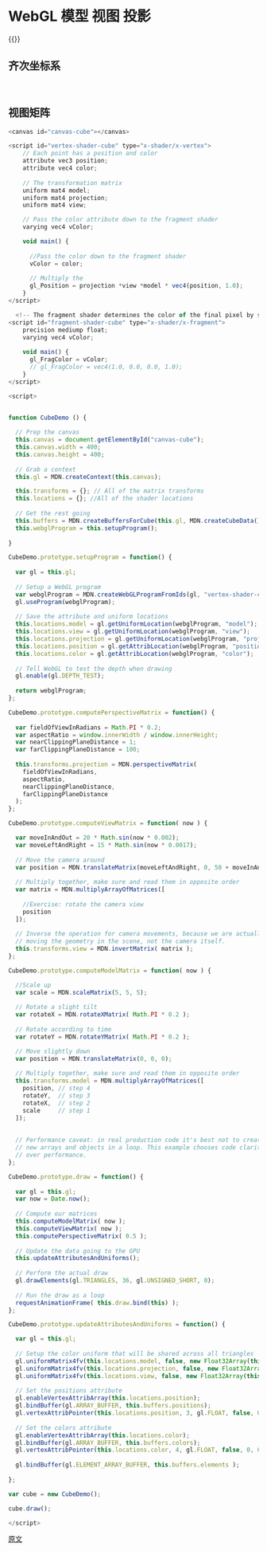 # WebGL 模型 视图 投影

{{<MDN>}}

## 齐次坐标系

<canvas id="canvas"></canvas>

<br>



<script id="vertex-shader" type="x-shader/x-vertex">
    // The individual position vertex
    attribute vec4 position;

    void main() {
      
      // the gl_Position is the final position in clip space after the vertex shader modifies it
      gl_Position = position;
    }
</script>

  <!--
    The fragment shader determines the color of the final pixel by setting gl_FragColor.
    The range of values is from 0.0 to 1.0.
  -->
  <script id="fragment-shader" type="x-shader/x-fragment">
    precision mediump float;
    uniform vec4 color;
    
    void main() {
      gl_FragColor = color;
    }
  </script>

<script>

var w  = 1.0

function WebGLBox() {

  // 设置 canvas 和 WebGL 上下文
  this.canvas = document.getElementById('canvas');
  let width = d3.select("#content").node().getBoundingClientRect().width
  this.canvas.width = 400;
  this.canvas.height = 400;
  this.gl = MDN.createContext(canvas);

  var gl = this.gl;

  // 设置一个 WebGL 程序，任何 MDN 对象相关的部分在本文之外定义
  this.webglProgram = MDN.createWebGLProgramFromIds(gl, 'vertex-shader', 'fragment-shader');
  gl.useProgram(this.webglProgram);

  // 保存 attribute 和 uniform 位置
  this.positionLocation = gl.getAttribLocation(this.webglProgram, 'position');
  this.colorLocation = gl.getUniformLocation(this.webglProgram, 'color');

  // 告诉 WebGL 在绘制时测试深度，所以如果一个正方形后面有另一个正方形
  // 另一个正方形不会被绘制
  gl.enable(gl.DEPTH_TEST);

}

WebGLBox.prototype.draw = function(settings) {

  // 创建一下 attribute 数据; 这些是最终绘制到屏幕上的三角形
  // 有两个形成一个正方形

 var data = new Float32Array([

  //Triangle 1
  settings.left,  settings.bottom, settings.depth, settings.w,
  settings.right, settings.bottom, settings.depth, settings.w,
  settings.left,  settings.top,    settings.depth, settings.w,

  //Triangle 2
  settings.left,  settings.top,    settings.depth, settings.w,
  settings.right, settings.bottom, settings.depth, settings.w,
  settings.right, settings.top,    settings.depth, settings.w
 ]);

  // 使用 WebGL 将其绘制到屏幕上

  // 性能要点：为每个绘制创建新的缓冲器很慢
  // 这个方法仅用于说明

  var gl = this.gl;

  // 创建一个缓冲区并绑定数据
  var buffer = gl.createBuffer();
  gl.bindBuffer(gl.ARRAY_BUFFER, buffer);
  gl.bufferData(gl.ARRAY_BUFFER, data, gl.STATIC_DRAW);

  // 设置指向 attribute 数据的指针（三角形）
  gl.enableVertexAttribArray(this.positionLocation);
  gl.vertexAttribPointer(this.positionLocation, 4, gl.FLOAT, false, 0, 0);

  // 设置将在所有三角形之间共享的 color uniform
  gl.uniform4fv(this.colorLocation, settings.color);

  // 在屏幕上绘制该三角形
  gl.drawArrays(gl.TRIANGLES, 0, 6);
}

var box = new WebGLBox();
box.draw({

  top    : 0.5,             // x
  bottom : -0.5,            // x
  left   : -0.5,            // y
  right  : 0.5,             // y
  w      : w,             // w - 放大这个盒子

  depth  : 0,               // z
  color  : [1, 0.4, 0.4, 1] // red
});

box.draw({

  top    : 0.9,             // x
  bottom : 0,               // x
  left   : -0.9,            // y
  right  : 0.9,             // y
  w      : w,             // w - 放大这个盒子

  depth  : 0.5,             // z
  color  : [0.4, 1, 0.4, 1] // green
});

box.draw({

  top    : 1,               // x
  bottom : -1,              // x
  left   : -1,              // y
  right  : 1,               // y
  w      : w,             // w - 放大这个盒子

  depth  : 0.5,            // z
  color  : [0.4, 0.4, 1, 1] // blue
});

</script>

## 视图矩阵

<canvas id="canvas-cube"></canvas>

<script id="vertex-shader-cube" type="x-shader/x-vertex">
    // Each point has a position and color
    attribute vec3 position;
    attribute vec4 color;
    
    // The transformation matrix
    uniform mat4 model;
    uniform mat4 projection;
    uniform mat4 view;

    // Pass the color attribute down to the fragment shader
    varying vec4 vColor;

    void main() {
      
      //Pass the color down to the fragment shader
      vColor = color;
      
      // Multiply the 
      gl_Position = projection *view *model * vec4(position, 1.0);
    }
</script>

  <!-- The fragment shader determines the color of the final pixel by setting gl_FragColor -->
<script id="fragment-shader-cube" type="x-shader/x-fragment">
    precision mediump float;
    varying vec4 vColor;
    
    void main() {
      gl_FragColor = vColor;
      // gl_FragColor = vec4(1.0, 0.0, 0.0, 1.0);
    }
</script>

<script>


function CubeDemo () {
  
  // Prep the canvas
  this.canvas = document.getElementById("canvas-cube");
  this.canvas.width = 400;
  this.canvas.height = 400;
  
  // Grab a context
  this.gl = MDN.createContext(this.canvas);

  this.transforms = {}; // All of the matrix transforms
  this.locations = {}; //All of the shader locations
  
  // Get the rest going
  this.buffers = MDN.createBuffersForCube(this.gl, MDN.createCubeData() );
  this.webglProgram = this.setupProgram();
  
}

CubeDemo.prototype.setupProgram = function() {
  
  var gl = this.gl;
    
  // Setup a WebGL program
  var webglProgram = MDN.createWebGLProgramFromIds(gl, "vertex-shader-cube", "fragment-shader-cube");
  gl.useProgram(webglProgram);
  
  // Save the attribute and uniform locations
  this.locations.model = gl.getUniformLocation(webglProgram, "model");
  this.locations.view = gl.getUniformLocation(webglProgram, "view");
  this.locations.projection = gl.getUniformLocation(webglProgram, "projection");
  this.locations.position = gl.getAttribLocation(webglProgram, "position");
  this.locations.color = gl.getAttribLocation(webglProgram, "color");
  
  // Tell WebGL to test the depth when drawing
  gl.enable(gl.DEPTH_TEST);
  
  return webglProgram;
};

CubeDemo.prototype.computePerspectiveMatrix = function() {
  
  var fieldOfViewInRadians = Math.PI * 0.2;
  var aspectRatio = window.innerWidth / window.innerHeight;
  var nearClippingPlaneDistance = 1;
  var farClippingPlaneDistance = 100;
  
  this.transforms.projection = MDN.perspectiveMatrix(
    fieldOfViewInRadians,
    aspectRatio,
    nearClippingPlaneDistance,
    farClippingPlaneDistance
  );
};

CubeDemo.prototype.computeViewMatrix = function( now ) {

  var moveInAndOut = 20 * Math.sin(now * 0.002);
  var moveLeftAndRight = 15 * Math.sin(now * 0.0017);
  
  // Move the camera around
  var position = MDN.translateMatrix(moveLeftAndRight, 0, 50 + moveInAndOut );
  
  // Multiply together, make sure and read them in opposite order
  var matrix = MDN.multiplyArrayOfMatrices([
    
    //Exercise: rotate the camera view
    position
  ]);
  
  // Inverse the operation for camera movements, because we are actually
  // moving the geometry in the scene, not the camera itself.
  this.transforms.view = MDN.invertMatrix( matrix );
};

CubeDemo.prototype.computeModelMatrix = function( now ) {

  //Scale up
  var scale = MDN.scaleMatrix(5, 5, 5);
  
  // Rotate a slight tilt
  var rotateX = MDN.rotateXMatrix( Math.PI * 0.2 );
  
  // Rotate according to time
  var rotateY = MDN.rotateYMatrix( Math.PI * 0.2 );

  // Move slightly down
  var position = MDN.translateMatrix(0, 0, 0);
  
  // Multiply together, make sure and read them in opposite order
  this.transforms.model = MDN.multiplyArrayOfMatrices([
    position, // step 4
    rotateY,  // step 3
    rotateX,  // step 2
    scale     // step 1
  ]);
  
  
  // Performance caveat: in real production code it's best not to create
  // new arrays and objects in a loop. This example chooses code clarity
  // over performance.
};

CubeDemo.prototype.draw = function() {
  
  var gl = this.gl;
  var now = Date.now();
  
  // Compute our matrices
  this.computeModelMatrix( now );
  this.computeViewMatrix( now );
  this.computePerspectiveMatrix( 0.5 );
  
  // Update the data going to the GPU
  this.updateAttributesAndUniforms();
  
  // Perform the actual draw
  gl.drawElements(gl.TRIANGLES, 36, gl.UNSIGNED_SHORT, 0);
  
  // Run the draw as a loop
  requestAnimationFrame( this.draw.bind(this) );
};

CubeDemo.prototype.updateAttributesAndUniforms = function() {

  var gl = this.gl;
  
  // Setup the color uniform that will be shared across all triangles
  gl.uniformMatrix4fv(this.locations.model, false, new Float32Array(this.transforms.model));
  gl.uniformMatrix4fv(this.locations.projection, false, new Float32Array(this.transforms.projection));
  gl.uniformMatrix4fv(this.locations.view, false, new Float32Array(this.transforms.view));
  
  // Set the positions attribute
  gl.enableVertexAttribArray(this.locations.position);
  gl.bindBuffer(gl.ARRAY_BUFFER, this.buffers.positions);
  gl.vertexAttribPointer(this.locations.position, 3, gl.FLOAT, false, 0, 0);
  
  // Set the colors attribute
  gl.enableVertexAttribArray(this.locations.color);
  gl.bindBuffer(gl.ARRAY_BUFFER, this.buffers.colors);
  gl.vertexAttribPointer(this.locations.color, 4, gl.FLOAT, false, 0, 0);
  
  gl.bindBuffer(gl.ELEMENT_ARRAY_BUFFER, this.buffers.elements );
  
};

var cube = new CubeDemo();

cube.draw();

</script>	

```js
<canvas id="canvas-cube"></canvas>

<script id="vertex-shader-cube" type="x-shader/x-vertex">
    // Each point has a position and color
    attribute vec3 position;
    attribute vec4 color;
    
    // The transformation matrix
    uniform mat4 model;
    uniform mat4 projection;
    uniform mat4 view;

    // Pass the color attribute down to the fragment shader
    varying vec4 vColor;

    void main() {
      
      //Pass the color down to the fragment shader
      vColor = color;
      
      // Multiply the 
      gl_Position = projection *view *model * vec4(position, 1.0);
    }
</script>

  <!-- The fragment shader determines the color of the final pixel by setting gl_FragColor -->
<script id="fragment-shader-cube" type="x-shader/x-fragment">
    precision mediump float;
    varying vec4 vColor;
    
    void main() {
      gl_FragColor = vColor;
      // gl_FragColor = vec4(1.0, 0.0, 0.0, 1.0);
    }
</script>

<script>


function CubeDemo () {
  
  // Prep the canvas
  this.canvas = document.getElementById("canvas-cube");
  this.canvas.width = 400;
  this.canvas.height = 400;
  
  // Grab a context
  this.gl = MDN.createContext(this.canvas);

  this.transforms = {}; // All of the matrix transforms
  this.locations = {}; //All of the shader locations
  
  // Get the rest going
  this.buffers = MDN.createBuffersForCube(this.gl, MDN.createCubeData() );
  this.webglProgram = this.setupProgram();
  
}

CubeDemo.prototype.setupProgram = function() {
  
  var gl = this.gl;
    
  // Setup a WebGL program
  var webglProgram = MDN.createWebGLProgramFromIds(gl, "vertex-shader-cube", "fragment-shader-cube");
  gl.useProgram(webglProgram);
  
  // Save the attribute and uniform locations
  this.locations.model = gl.getUniformLocation(webglProgram, "model");
  this.locations.view = gl.getUniformLocation(webglProgram, "view");
  this.locations.projection = gl.getUniformLocation(webglProgram, "projection");
  this.locations.position = gl.getAttribLocation(webglProgram, "position");
  this.locations.color = gl.getAttribLocation(webglProgram, "color");
  
  // Tell WebGL to test the depth when drawing
  gl.enable(gl.DEPTH_TEST);
  
  return webglProgram;
};

CubeDemo.prototype.computePerspectiveMatrix = function() {
  
  var fieldOfViewInRadians = Math.PI * 0.2;
  var aspectRatio = window.innerWidth / window.innerHeight;
  var nearClippingPlaneDistance = 1;
  var farClippingPlaneDistance = 100;
  
  this.transforms.projection = MDN.perspectiveMatrix(
    fieldOfViewInRadians,
    aspectRatio,
    nearClippingPlaneDistance,
    farClippingPlaneDistance
  );
};

CubeDemo.prototype.computeViewMatrix = function( now ) {

  var moveInAndOut = 20 * Math.sin(now * 0.002);
  var moveLeftAndRight = 15 * Math.sin(now * 0.0017);
  
  // Move the camera around
  var position = MDN.translateMatrix(moveLeftAndRight, 0, 50 + moveInAndOut );
  
  // Multiply together, make sure and read them in opposite order
  var matrix = MDN.multiplyArrayOfMatrices([
    
    //Exercise: rotate the camera view
    position
  ]);
  
  // Inverse the operation for camera movements, because we are actually
  // moving the geometry in the scene, not the camera itself.
  this.transforms.view = MDN.invertMatrix( matrix );
};

CubeDemo.prototype.computeModelMatrix = function( now ) {

  //Scale up
  var scale = MDN.scaleMatrix(5, 5, 5);
  
  // Rotate a slight tilt
  var rotateX = MDN.rotateXMatrix( Math.PI * 0.2 );
  
  // Rotate according to time
  var rotateY = MDN.rotateYMatrix( Math.PI * 0.2 );

  // Move slightly down
  var position = MDN.translateMatrix(0, 0, 0);
  
  // Multiply together, make sure and read them in opposite order
  this.transforms.model = MDN.multiplyArrayOfMatrices([
    position, // step 4
    rotateY,  // step 3
    rotateX,  // step 2
    scale     // step 1
  ]);
  
  
  // Performance caveat: in real production code it's best not to create
  // new arrays and objects in a loop. This example chooses code clarity
  // over performance.
};

CubeDemo.prototype.draw = function() {
  
  var gl = this.gl;
  var now = Date.now();
  
  // Compute our matrices
  this.computeModelMatrix( now );
  this.computeViewMatrix( now );
  this.computePerspectiveMatrix( 0.5 );
  
  // Update the data going to the GPU
  this.updateAttributesAndUniforms();
  
  // Perform the actual draw
  gl.drawElements(gl.TRIANGLES, 36, gl.UNSIGNED_SHORT, 0);
  
  // Run the draw as a loop
  requestAnimationFrame( this.draw.bind(this) );
};

CubeDemo.prototype.updateAttributesAndUniforms = function() {

  var gl = this.gl;
  
  // Setup the color uniform that will be shared across all triangles
  gl.uniformMatrix4fv(this.locations.model, false, new Float32Array(this.transforms.model));
  gl.uniformMatrix4fv(this.locations.projection, false, new Float32Array(this.transforms.projection));
  gl.uniformMatrix4fv(this.locations.view, false, new Float32Array(this.transforms.view));
  
  // Set the positions attribute
  gl.enableVertexAttribArray(this.locations.position);
  gl.bindBuffer(gl.ARRAY_BUFFER, this.buffers.positions);
  gl.vertexAttribPointer(this.locations.position, 3, gl.FLOAT, false, 0, 0);
  
  // Set the colors attribute
  gl.enableVertexAttribArray(this.locations.color);
  gl.bindBuffer(gl.ARRAY_BUFFER, this.buffers.colors);
  gl.vertexAttribPointer(this.locations.color, 4, gl.FLOAT, false, 0, 0);
  
  gl.bindBuffer(gl.ELEMENT_ARRAY_BUFFER, this.buffers.elements );
  
};

var cube = new CubeDemo();

cube.draw();

</script>	


```




[原文](https://developer.mozilla.org/zh-CN/docs/Web/API/WebGL_API/WebGL_model_view_projection)


